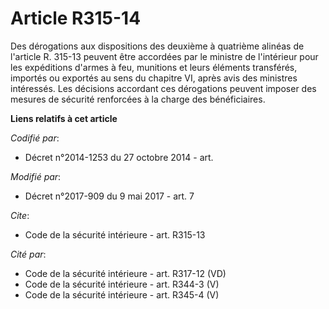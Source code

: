 # Article R315-14

Des dérogations aux dispositions des deuxième à quatrième alinéas de l'article R. 315-13 peuvent être accordées par le
ministre de l'intérieur pour les expéditions d'armes à feu, munitions et leurs éléments transférés, importés ou exportés au
sens du chapitre VI, après avis des ministres intéressés. Les décisions accordant ces dérogations peuvent imposer des mesures
de sécurité renforcées à la charge des bénéficiaires.

**Liens relatifs à cet article**

_Codifié par_:

  - Décret n°2014-1253 du 27 octobre 2014 - art.

_Modifié par_:

  - Décret n°2017-909 du 9 mai 2017 - art. 7

_Cite_:

  - Code de la sécurité intérieure - art. R315-13

_Cité par_:

  - Code de la sécurité intérieure - art. R317-12 (VD)
  - Code de la sécurité intérieure - art. R344-3 (V)
  - Code de la sécurité intérieure - art. R345-4 (V)
